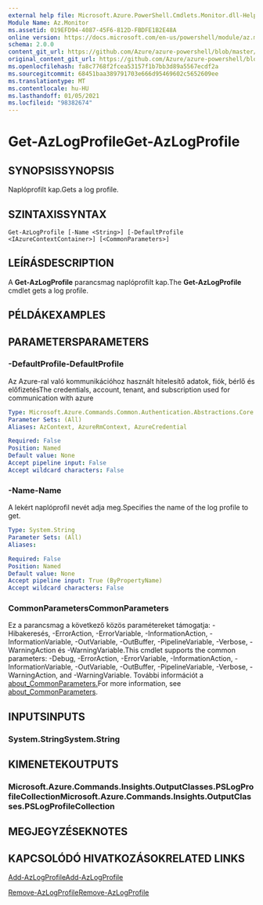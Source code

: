 ```yaml
---
external help file: Microsoft.Azure.PowerShell.Cmdlets.Monitor.dll-Help.xml
Module Name: Az.Monitor
ms.assetid: 019EFD94-4087-45F6-812D-FBDFE1B2E48A
online version: https://docs.microsoft.com/en-us/powershell/module/az.monitor/get-azlogprofile
schema: 2.0.0
content_git_url: https://github.com/Azure/azure-powershell/blob/master/src/Monitor/Monitor/help/Get-AzLogProfile.md
original_content_git_url: https://github.com/Azure/azure-powershell/blob/master/src/Monitor/Monitor/help/Get-AzLogProfile.md
ms.openlocfilehash: fa8c7768f2fcea53157f1b7bb3d89a5567ecdf2a
ms.sourcegitcommit: 68451baa389791703e666d95469602c5652609ee
ms.translationtype: MT
ms.contentlocale: hu-HU
ms.lasthandoff: 01/05/2021
ms.locfileid: "98382674"
---
```

# <span data-ttu-id="aefcc-101">Get-AzLogProfile</span><span class="sxs-lookup"><span data-stu-id="aefcc-101">Get-AzLogProfile</span></span>

## <span data-ttu-id="aefcc-102">SYNOPSIS</span><span class="sxs-lookup"><span data-stu-id="aefcc-102">SYNOPSIS</span></span>
<span data-ttu-id="aefcc-103">Naplóprofilt kap.</span><span class="sxs-lookup"><span data-stu-id="aefcc-103">Gets a log profile.</span></span>

## <span data-ttu-id="aefcc-104">SZINTAXIS</span><span class="sxs-lookup"><span data-stu-id="aefcc-104">SYNTAX</span></span>

```
Get-AzLogProfile [-Name <String>] [-DefaultProfile <IAzureContextContainer>] [<CommonParameters>]
```

## <span data-ttu-id="aefcc-105">LEÍRÁS</span><span class="sxs-lookup"><span data-stu-id="aefcc-105">DESCRIPTION</span></span>
<span data-ttu-id="aefcc-106">A **Get-AzLogProfile** parancsmag naplóprofilt kap.</span><span class="sxs-lookup"><span data-stu-id="aefcc-106">The **Get-AzLogProfile** cmdlet gets a log profile.</span></span>

## <span data-ttu-id="aefcc-107">PÉLDÁK</span><span class="sxs-lookup"><span data-stu-id="aefcc-107">EXAMPLES</span></span>

## <span data-ttu-id="aefcc-108">PARAMETERS</span><span class="sxs-lookup"><span data-stu-id="aefcc-108">PARAMETERS</span></span>

### <span data-ttu-id="aefcc-109">-DefaultProfile</span><span class="sxs-lookup"><span data-stu-id="aefcc-109">-DefaultProfile</span></span>
<span data-ttu-id="aefcc-110">Az Azure-ral való kommunikációhoz használt hitelesítő adatok, fiók, bérlő és előfizetés</span><span class="sxs-lookup"><span data-stu-id="aefcc-110">The credentials, account, tenant, and subscription used for communication with azure</span></span>

```yaml
Type: Microsoft.Azure.Commands.Common.Authentication.Abstractions.Core.IAzureContextContainer
Parameter Sets: (All)
Aliases: AzContext, AzureRmContext, AzureCredential

Required: False
Position: Named
Default value: None
Accept pipeline input: False
Accept wildcard characters: False
```

### <span data-ttu-id="aefcc-111">-Name</span><span class="sxs-lookup"><span data-stu-id="aefcc-111">-Name</span></span>
<span data-ttu-id="aefcc-112">A lekért naplóprofil nevét adja meg.</span><span class="sxs-lookup"><span data-stu-id="aefcc-112">Specifies the name of the log profile to get.</span></span>

```yaml
Type: System.String
Parameter Sets: (All)
Aliases:

Required: False
Position: Named
Default value: None
Accept pipeline input: True (ByPropertyName)
Accept wildcard characters: False
```

### <span data-ttu-id="aefcc-113">CommonParameters</span><span class="sxs-lookup"><span data-stu-id="aefcc-113">CommonParameters</span></span>
<span data-ttu-id="aefcc-114">Ez a parancsmag a következő közös paramétereket támogatja: -Hibakeresés, -ErrorAction, -ErrorVariable, -InformationAction, -InformationVariable, -OutVariable, -OutBuffer, -PipelineVariable, -Verbose, -WarningAction és -WarningVariable.</span><span class="sxs-lookup"><span data-stu-id="aefcc-114">This cmdlet supports the common parameters: -Debug, -ErrorAction, -ErrorVariable, -InformationAction, -InformationVariable, -OutVariable, -OutBuffer, -PipelineVariable, -Verbose, -WarningAction, and -WarningVariable.</span></span> <span data-ttu-id="aefcc-115">További információt a [about_CommonParameters.](http://go.microsoft.com/fwlink/?LinkID=113216)</span><span class="sxs-lookup"><span data-stu-id="aefcc-115">For more information, see [about_CommonParameters](http://go.microsoft.com/fwlink/?LinkID=113216).</span></span>

## <span data-ttu-id="aefcc-116">INPUTS</span><span class="sxs-lookup"><span data-stu-id="aefcc-116">INPUTS</span></span>

### <span data-ttu-id="aefcc-117">System.String</span><span class="sxs-lookup"><span data-stu-id="aefcc-117">System.String</span></span>

## <span data-ttu-id="aefcc-118">KIMENETEK</span><span class="sxs-lookup"><span data-stu-id="aefcc-118">OUTPUTS</span></span>

### <span data-ttu-id="aefcc-119">Microsoft.Azure.Commands.Insights.OutputClasses.PSLogProfileCollection</span><span class="sxs-lookup"><span data-stu-id="aefcc-119">Microsoft.Azure.Commands.Insights.OutputClasses.PSLogProfileCollection</span></span>

## <span data-ttu-id="aefcc-120">MEGJEGYZÉSEK</span><span class="sxs-lookup"><span data-stu-id="aefcc-120">NOTES</span></span>

## <span data-ttu-id="aefcc-121">KAPCSOLÓDÓ HIVATKOZÁSOK</span><span class="sxs-lookup"><span data-stu-id="aefcc-121">RELATED LINKS</span></span>

[<span data-ttu-id="aefcc-122">Add-AzLogProfile</span><span class="sxs-lookup"><span data-stu-id="aefcc-122">Add-AzLogProfile</span></span>](./Add-AzLogProfile.md)

[<span data-ttu-id="aefcc-123">Remove-AzLogProfile</span><span class="sxs-lookup"><span data-stu-id="aefcc-123">Remove-AzLogProfile</span></span>](./Remove-AzLogProfile.md)


